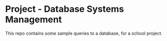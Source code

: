 # Project - Database Systems Management

This repo contains some sample queries to a database, for a school project.
